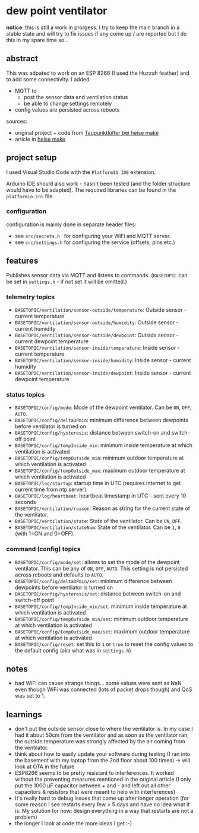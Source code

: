 # dew point ventilator

**notice**: this is still a work in prorgess. I try to keep the main branch in a stable state and will try to fix issues if any come up / are reported but I do this in my spare time so...

## abstract

This was adpated to work on an ESP 8266 (I used the Huzzah feather) and to add some connectivity. I added:

- MQTT to 
  - post the sensor data and ventilation status
  - be able to change settings remotely
- config values are persisted across reboots

sources:

- original project + code from [Taupunktlüfter bei heise make](https://github.com/MakeMagazinDE/Taupunktluefter)
- article in [heise make](https://www.heise.de/select/make/2022/1/2135511212557842576)

## project setup

I used Visual Studio Code with the `PlatformIO IDE` extension.

Arduino IDE should also work - hasn't been tested (and the folder structure would have to be adapted). The required libraries can be found in the `platformio.ini` file.

### configuration

configuration is mainly done in separate header files:

- see `src/secrets.h ` for configuring your WiFi and MQTT server.
- see `src/settings.h` for configuring the service (offsets, pins etc.)

## features

Publishes sensor data via MQTT and listens to commands. (`BASETOPIC` can be set in `settings.h` - if not set it will be omitted.)

### telemetry topics

- `BASETOPIC/ventilation/sensor-outside/temperature`: Outside sensor - current temperature
- `BASETOPIC/ventilation/sensor-outside/humidity`: Outside sensor - current humidity
- `BASETOPIC/ventilation/sensor-outside/dewpoint`: Outside sensor - current dewpoint temperature
- `BASETOPIC/ventilation/sensor-inside/temperature`: Inside sensor - current temperature
- `BASETOPIC/ventilation/sensor-inside/humidity`: Inside sensor - current humidity
- `BASETOPIC/ventilation/sensor-inside/dewpoint`: Inside sensor - current dewpoint temperature

### status topics

- `BASETOPIC/config/mode`: Mode of the dewpoint ventilator. Can be `ON`, `OFF`, `AUTO`.
- `BASETOPIC/config/deltaDPmin`: minimum difference between dewpoints before ventilator is turned on
- `BASETOPIC/config/hysteresis`: distance between switch-on and switch-off point
- `BASETOPIC/config/tempInside_min`: minimum inside temperature at which ventilation is activated
- `BASETOPIC/config/tempOutside_min`: minimum outdoor temperature at which ventilation is activated
- `BASETOPIC/config/tempOutside_max`: maximum outdoor temperature at which ventilation is activated
- `BASETOPIC/log/startup`: startup time in UTC (requires internet to get current time from ntp server)
- `BASETOPIC/log/heartbeat`: heartbeat timestamp in UTC - sent every 10 seconds
- `BASETOPIC/ventilation/reason`: Reason as string for the current state of the ventilator.
- `BASETOPIC/ventilation/state`: State of the ventilator. Can be `ON`, `OFF`.
- `BASETOPIC/ventilation/stateNum`: State of the ventilator. Can be `1`, `0` (with 1=ON and 0=OFF).

### command (config) topics

- `BASETOPIC/config/mode/set`: allows to set the mode of the dewpoint ventilator. This can be any of `ON`, `OFF`, `AUTO`. This setting is not persisted across reboots and defaults to `AUTO`.
- `BASETOPIC/config/deltaDPmin/set`: minimum difference between dewpoints before ventilator is turned on
- `BASETOPIC/config/hysteresis/set`: distance between switch-on and switch-off point
- `BASETOPIC/config/tempInside_min/set`: minimum inside temperature at which ventilation is activated
- `BASETOPIC/config/tempOutside_min/set`: minimum outdoor temperature at which ventilation is activated
- `BASETOPIC/config/tempOutside_max/set`: maximum outdoor temperature at which ventilation is activated
- `BASETOPIC/config/reset`: set this to `1` or `true` to reset the config values to the default config (aka what was in `settings.h`)

## notes

- bad WiFi can cause strange things... some values were sent as NaN even though WiFi was connected (lots of packet drops though) and QoS was set to 1.

## learnings

- don't put the outside sensor close to where the ventilator is. In my case I had it about 50cm from the ventilator and as soon as the ventilator ran, the outside temperature was strongly affected by the air coming from the ventilator.
- think about how to easily update your software during testing (I ran into the basement with my laptop from the 2nd floor about 100 times) -> will look at OTA in the future
- ESP8266 seems to be pretty resistant to interferences. It worked without the preventing measures mentioned in the original article (I only put the 1000 µF capacitor between + and - and left out all other capacitors & resistors that were meant to help with interferences)
- It's really hard to debug issues that come up after longer operation (for some reason I see restarts every few > 5 days and have no idea what it is. My solution for now: design everything in a way that restarts are not a problem)
- the longer I look at code the more ideas I get :-)